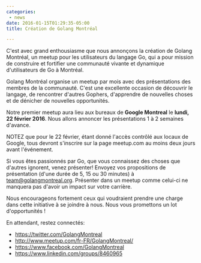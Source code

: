 ```yaml
---
categories:
 - news
date: 2016-01-15T01:29:35-05:00
title: Création de Golang Montréal

---
```


C'est avec grand enthousiasme que nous annonçons la création de Golang Montréal,
un meetup pour les utilisateurs du langage Go, qui a pour mission de construire
et fortifier une communauté vivante et dynamique d'utilisateurs de Go à
Montréal.

Golang Montréal organise un meetup par mois avec des présentations des membres
de la communauté.  C'est une excellente occasion de découvrir le langage, de
rencontrer d'autres Gophers, d'apprendre de nouvelles choses et de dénicher de
nouvelles opportunités.

<!--more-->

Notre premier meetup aura lieu aux bureaux de **Google Montreal** le **lundi, 22
février 2016**.  Nous allons annoncer les présentations 1 à 2 semaines d'avance.

NOTEZ que pour le 22 février, étant donné l'accès contrôlé aux locaux de Google,
tous devront s'inscrire sur la page meetup.com au moins deux jours avant
l'événement.

Si vous êtes passionnés par Go, que vous connaissez des choses que d'autres
ignorent, venez présenter!  Envoyez vos propositions de présentation (d'une
durée de 5, 15 ou 30 minutes) à <a
href="mailto:team@golangmontreal.org">team@golangmontreal.org</a>. Présenter
dans un meetup comme celui-ci ne manquera pas d'avoir un impact sur votre
carrière.

Nous encourageons fortement ceux qui voudraient prendre une charge dans cette
initiative à se joindre à nous.  Nous vous promettons un lot d'opportunités !

En attendant, restez connectés:

* https://twitter.com/GolangMontreal
* http://www.meetup.com/fr-FR/GolangMontreal/
* https://www.facebook.com/GolangMontreal
* https://www.linkedin.com/groups/8460965
